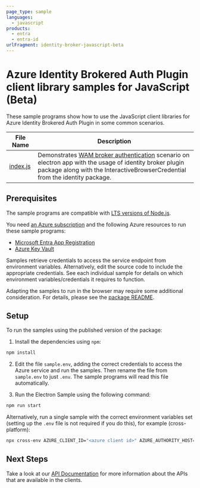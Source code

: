 ```yaml
---
page_type: sample
languages:
  - javascript
products:
  - entra
  - entra-id
urlFragment: identity-broker-javascript-beta
---
```


# Azure Identity Brokered Auth Plugin client library samples for JavaScript (Beta)

These sample programs show how to use the JavaScript client libraries for Azure Identity Brokered Auth Plugin in some common scenarios.

| **File Name**     | **Description**                                                                                                                                                                                                                                                                   |
| ----------------- | --------------------------------------------------------------------------------------------------------------------------------------------------------------------------------------------------------------------------------------------------------------------------------- |
| [index.js][index] | Demonstrates [WAM broker authentication](https://learn.microsoft.com/entra/identity-platform/scenario-desktop-acquire-token-wam) scenario on electron app with the usage of identity broker plugin package along with the InteractiveBrowserCredential from the identity package. |

## Prerequisites

The sample programs are compatible with [LTS versions of Node.js](https://github.com/nodejs/release#release-schedule).

You need [an Azure subscription][freesub] and the following Azure resources to run these sample programs:

- [Microsoft Entra App Registration][createinstance_azureactivedirectoryappregistration]
- [Azure Key Vault][createinstance_azurekeyvault]

Samples retrieve credentials to access the service endpoint from environment variables. Alternatively, edit the source code to include the appropriate credentials. See each individual sample for details on which environment variables/credentials it requires to function.

Adapting the samples to run in the browser may require some additional consideration. For details, please see the [package README][package].

## Setup

To run the samples using the published version of the package:

1. Install the dependencies using `npm`:

```bash
npm install
```

2. Edit the file `sample.env`, adding the correct credentials to access the Azure service and run the samples. Then rename the file from `sample.env` to just `.env`. The sample programs will read this file automatically.

3. Run the Electron Sample using the following command:

```bash
npm run start
```

Alternatively, run a single sample with the correct environment variables set (setting up the `.env` file is not required if you do this), for example (cross-platform):

```bash
npx cross-env AZURE_CLIENT_ID="<azure client id>" AZURE_AUTHORITY_HOST="<azure authority host>" AZURE_TENANT_ID="<azure tenant id>" AAD_TEST_SCOPE="<aad test scope>" electron index.js
```

## Next Steps

Take a look at our [API Documentation][apiref] for more information about the APIs that are available in the clients.

[index]: https://github.com/Azure/azure-sdk-for-js/blob/main/sdk/identity/identity-broker/samples/v1/javascript/index.js
[apiref]: https://learn.microsoft.com/javascript/api/@azure/identity
[freesub]: https://azure.microsoft.com/free/
[createinstance_azureactivedirectoryappregistration]: https://learn.microsoft.com/entra/identity-platform/quickstart-register-app
[createinstance_azurekeyvault]: https://learn.microsoft.com/azure/key-vault/quick-create-portal
[package]: https://github.com/Azure/azure-sdk-for-js/tree/main/sdk/identity/identity-broker

